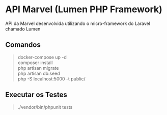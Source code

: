 # API Marvel (Lumen PHP Framework)

API da Marvel desenvolvida utilizando o micro-framework do Laravel chamado Lumen

## Comandos

> docker-compose up -d <br>
> composer install <br>
> php artisan migrate <br>
> php artisan db:seed <br>
> php -S localhost:5000 -t public/ <br>

## Executar os Testes
> ./vendor/bin/phpunit tests <br>
